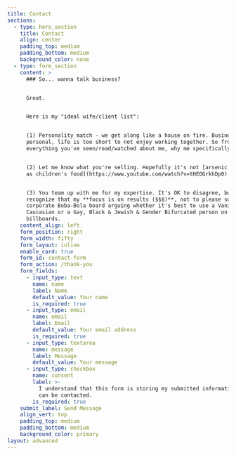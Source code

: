 ```yaml
---
title: Contact
sections:
  - type: hero_section
    title: Contact
    align: center
    padding_top: medium
    padding_bottom: medium
    background_color: none
  - type: form_section
    content: >
      ### So... wanna talk business?


      Great.


      Here is my "ideal wife/client list":


      (1) Personality match - we get along like a house on fire. Business is
      personal, life is too short to not enjoy working together. So from
      everything you've seen/read/watched about me, why me specifically? :-)


      (2) Let me know what you're selling. Hopefully it's not [arsenic disguised
      as children's food](https://www.youtube.com/watch?v=tHEOGrkhDp0).


      (3) You team up with me for my expertise. It's OK to disagree, but you
      recognize that my **focus is on results ($$$)**, not to please some
      corporate Boba-Bola board arguing whether it's best to use a Vanilla
      Caucasian or a Gay, Black & Jewish & Gender Bifurcated person on their
      billboards.
    content_align: left
    form_position: right
    form_width: fifty
    form_layout: inline
    enable_card: true
    form_id: contact-form
    form_action: /thank-you
    form_fields:
      - input_type: text
        name: name
        label: Name
        default_value: Your name
        is_required: true
      - input_type: email
        name: email
        label: Email
        default_value: Your email address
        is_required: true
      - input_type: textarea
        name: message
        label: Message
        default_value: Your message
      - input_type: checkbox
        name: consent
        label: >-
          I understand that this form is storing my submitted information so I
          can be contacted.
        is_required: true
    submit_label: Send Message
    align_vert: top
    padding_top: medium
    padding_bottom: medium
    background_color: primary
layout: advanced
---
```

